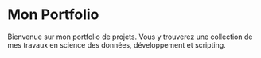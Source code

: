 # Mon Portfolio

Bienvenue sur mon portfolio de projets. Vous y trouverez une collection de mes travaux en science des données, développement et scripting.